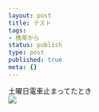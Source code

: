 ```yaml
---
layout: post
title: テスト
tags:
- 携帯から
status: publish
type: post
published: true
meta: {}
---
```

<div class="caption">土曜日電車止まってたとき
</div>
<div class="photo"><img src="http://wo.skr.jp/images/uploads/blog-photo-1122280963.74-0.jpg" /></div>
